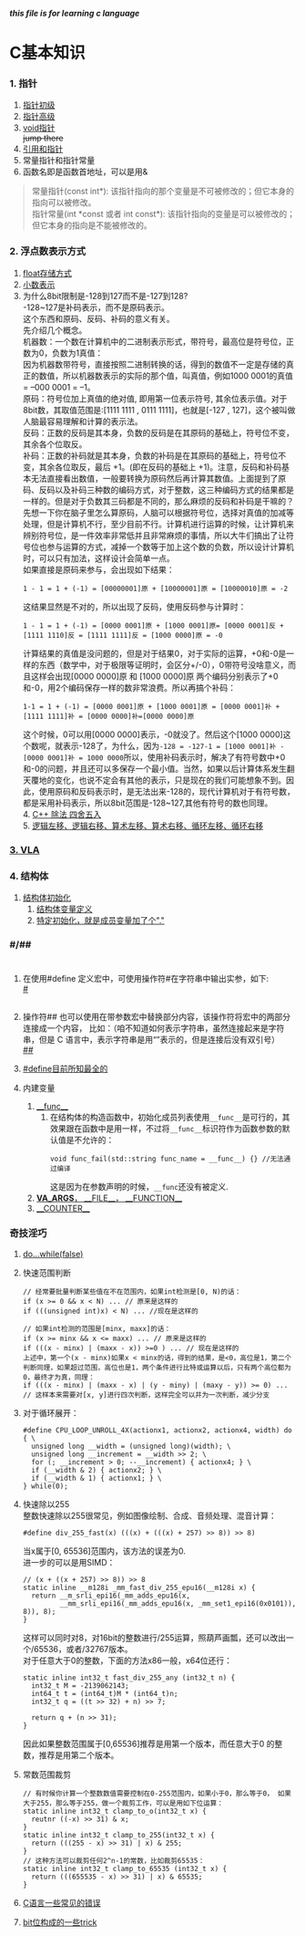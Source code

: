 ___this file is for learning c language___    

# C基本知识
###  1.  指针   
1.  [指针初级](https://zhuanlan.zhihu.com/p/93449463)   
2.  [指针高级](https://zhuanlan.zhihu.com/p/94518185)   
3.  [void指针](https://www.cnblogs.com/wuyudong/p/c-void-point.html)    
    <span id="jump1">~~jump there~~</span>
4.  [引用和指针](http://irootlee.com/juicer_pointer_reference/)   
5.  常量指针和指针常量    
6.  函数名即是函数首地址，可以是用&   

> 常量指针(const int\*): 该指针指向的那个变量是不可被修改的；但它本身的指向可以被修改。  
> 指针常量(int \*const 或者 int const\*): 该指针指向的变量是可以被修改的；但它本身的指向是不能被修改的。  

###   2.  浮点数表示方式   
1.  [float存储方式](http://blog.sina.com.cn/s/blog_973657a00102x2do.html) 
2.  [小数表示](https://blog.csdn.net/github_33873969/article/details/78040129)   
3.  为什么8bit限制是-128到127而不是-127到128?   
    -128~127是补码表示，而不是原码表示。  
    这个东西和原码、反码、补码的意义有关。  
    先介绍几个概念。  
    机器数：一个数在计算机中的二进制表示形式，带符号，最高位是符号位，正数为0，负数为1真值：  
    因为机器数带符号，直接按照二进制转换的话，得到的数值不一定是存储的真正的数值，所以机器数表示的实际的那个值，叫真值，例如1000 0001的真值 = –000 0001 = –1。  
    原码：符号位加上真值的绝对值, 即用第一位表示符号, 其余位表示值。对于8bit数，其取值范围是:[1111 1111 , 0111 1111]，也就是[-127 , 127]，这个被叫做人脑最容易理解和计算的表示法。  
    反码：正数的反码是其本身，负数的反码是在其原码的基础上，符号位不变，其余各个位取反。    
    补码：正数的补码就是其本身，负数的补码是在其原码的基础上，符号位不变，其余各位取反，最后 +1。(即在反码的基础上 +1)。注意，反码和补码基本无法直接看出数值，一般要转换为原码然后再计算其数值。上面提到了原码、反码以及补码三种数的编码方式，对于整数，这三种编码方式的结果都是一样的。但是对于负数其三码都是不同的，那么麻烦的反码和补码是干嘛的？  
    先想一下你在脑子里怎么算原码，人脑可以根据符号位，选择对真值的加减等处理，但是计算机不行，至少目前不行。计算机进行运算的时候，让计算机来辨别符号位，是一件效率非常低并且非常麻烦的事情，所以大牛们搞出了让符号位也参与运算的方式，减掉一个数等于加上这个数的负数，所以设计计算机时，可以只有加法，这样设计会简单一点。    
    如果直接是原码来参与，会出现如下结果：    
    ```
    1 - 1 = 1 + (-1) = [00000001]原 + [10000001]原 = [10000010]原 = -2
    ```
    这结果显然是不对的，所以出现了反码，使用反码参与计算时：    
    ```
    1 - 1 = 1 + (-1) = [0000 0001]原 + [1000 0001]原= [0000 0001]反 + [1111 1110]反 = [1111 1111]反 = [1000 0000]原 = -0
    ```
    计算结果的真值是没问题的，但是对于结果0，对于实际的运算，+0和-0是一样的东西（数学中，对于极限等证明时，会区分+/-0），0带符号没啥意义，而且这样会出现[0000 0000]原 和 [1000 0000]原 两个编码分别表示了+0和-0，用2个编码保存一样的数非常浪费。所以再搞个补码：    
    ```
    1-1 = 1 + (-1) = [0000 0001]原 + [1000 0001]原 = [0000 0001]补 + [1111 1111]补 = [0000 0000]补=[0000 0000]原
    ```
    这个时候，0可以用[0000 0000]表示，-0就没了。然后这个[1000 0000]这个数呢，就表示-128了，为什么，因为`-128 = -127-1 = [1000 0001]补 - [0000 0001]补 = 1000 0000`所以，使用补码表示时，解决了有符号数中+0和-0的问题，并且还可以多保存一个最小值。当然，如果以后计算体系发生翻天覆地的变化，也说不定会有其他的表示，只是现在的我们可能想象不到。因此，使用原码和反码表示时，是无法出来-128的，现代计算机对于有符号数，都是采用补码表示，所以8bit范围是-128~127,其他有符号的数也同理。  
    4.  [C++ 除法 四舍五入](https://blog.csdn.net/sinat_28442665/article/details/83819699)    
    5.  [逻辑左移、逻辑右移、算术左移、算术右移、循环左移、循环右移](https://blog.csdn.net/u011070169/article/details/53894154)   

###  [3.  VLA](https://www.cnblogs.com/Suzzz/p/4117431.html)   

###  4.  结构体  
1.  [结构体初始化](https://www.cnblogs.com/clover-toeic/p/3737189.html)   
    1.  [结构体变量定义](https://www.runoob.com/cprogramming/c-structures.html)       
    2.  [特定初始化，就是成员变量加了个"."](https://blog.csdn.net/comwise/article/details/9087279)   

###  #/##   
1.  #   
    在使用#define 定义宏中，可使用操作符#在字符串中输出实参，如下:    
    [#](../pictures/4.jpg "#")    
2.  ##  
    操作符## 也可以使用在带参数宏中替换部分内容，该操作符将宏中的两部分连接成一个内容， 比如：（咱不知道如何表示字符串，虽然连接起来是字符串，但是 C 语言中，表示字符串是用“”表示的，但是连接后没有双引号）   
    [##](../pictures/5.jpg "##")    
3.  [#define目前所知最全的](http://c.biancheng.net/view/446.html)     

5.  内建变量  
    1.  [\_\_func\_\_](https://blog.csdn.net/u011308691/article/details/45015613)     
        1.  在结构体的构造函数中，初始化成员列表使用`__func__`是可行的，其效果跟在函数中是用一样，不过将`__func__`标识符作为函数参数的默认值是不允许的：    
            ```
            void func_fail(std::string func_name = __func__) {} //无法通过编译
            ```
            这是因为在参数声明的时候，`__func`还没有被定义.   
    2.  [__VA_ARGS__， \_\_FILE\_\_， \_\_FUNCTION\_\_](https://blog.csdn.net/yiya1989/article/details/7849588)   
    3.  [\_\_COUNTER\_\_](https://zhuanlan.zhihu.com/p/64479211)    

###  奇技淫巧  
1.  [do...while(false)](https://blog.csdn.net/this_capslock/article/details/41843371)   
2.  快速范围判断  
    ```
    // 经常要批量判断某些值在不在范围内，如果int检测是[0, N)的话： 
    if (x >= 0 && x < N) ... // 原来是这样的
    if (((unsigned int)x) < N) ... //现在是这样的

    // 如果int检测的范围是[minx, maxx]的话：    
    if (x >= minx && x <= maxx) ... // 原来是这样的
    if (((x - minx) | (maxx - x)) >=0 ) ... // 现在是这样的
    上述中，第一个(x - minx)如果x < minx的话，得到的结果，是<0，高位是1，第二个判断同理，如果超过范围，高位也是1，两个条件进行比特或运算以后，只有两个高位都为0，最终才为真，同理：   
    if (((x - minx) | (maxx - x) | (y - miny) | (maxy - y)) >= 0) ... // 这样本来需要对[x, y]进行四次判断，这样完全可以并为一次判断，减少分支
    ```
3.  对于循环展开：    
    ```
    #define CPU_LOOP_UNROLL_4X(actionx1, actionx2, actionx4, width) do { \
      unsigned long __width = (unsigned long)(width); \
      unsigned long __increment = __width >> 2; \
      for (; __increment > 0; --__increment) { actionx4; } \
      if (__width & 2) { actionx2; } \
      if (__width & 1) { actionx1; } \
    } while(0);
    ```
4.  快速除以255   
    整数快速除以255很常见，例如图像绘制、合成、音频处理、混音计算：   
    ```
    #define div_255_fast(x) (((x) + (((x) + 257) >> 8)) >> 8)
    ```
    当x属于[0, 65536]范围内，该方法的误差为0.   
    进一步的可以是用SIMD：    
    ```
    // (x + ((x + 257) >> 8)) >> 8
    static inline __m128i _mm_fast_div_255_epu16(__m128i x) {
      return __m_srli_epi16(_mm_adds_epu16(x,
             __mm_srli_epi16(_mm_adds_epu16(x, _mm_set1_epi16(0x0101)), 8)), 8);
    }
    ```
    这样可以同时对8，对16bit的整数进行/255运算，照葫芦画瓢，还可以改出一个/65536，或者/32767版本。  
    对于任意大于0的整数，下面的方法x86一般，x64位还行：   
    ```
    static inline int32_t fast_div_255_any (int32_t n) {
      int32_t M = -2139062143;
      int64_t t = (int64_t)M * (int64_t)n;
      int32_t q = ((t >> 32) + n) >> 7;
      
      return q + (n >> 31);
    }
    ```
    因此如果整数范围属于[0,65536]推荐是用第一个版本，而任意大于0 的整数，推荐是用第二个版本。   

5.  常数范围裁剪    
    ```
    // 有时候你计算一个整数数值需要控制在0-255范围内，如果小于0，那么等于0， 如果大于255，那么等于255，做一个裁剪工作，可以是用如下位运算：   
    static inline int32_t clamp_to_o(int32_t x) {
      reutnr ((-x) >> 31) & x;
    }
    static inline int32_t clamp_to_255(int32_t x) {
      return (((255 - x) >> 31) | x) & 255;
    }
    // 这种方法可以裁剪任何2^n-1的常数，比如裁剪65535：   
    static inline int32_t clamp_to_65535 (int32_t x) {
      return (((655535 - x) >> 31) | x) & 65535;
    }
    ```
6.  [C语言一些常见的错误](http://www.gowrikumar.com/c/index.php)    
7.  [bit位构成的一些trick](http://graphics.stanford.edu/~seander/bithacks.html#CountBitsSetParallel)    
